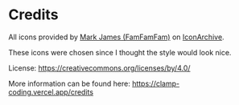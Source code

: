# Credits
All icons provided by [Mark James (FamFamFam)](https://www.iconarchive.com/artist/famfamfam.html) on [IconArchive](https://www.iconarchive.com/show/silk-icons-by-famfamfam.5.html).

These icons were chosen since I thought the style would look nice.

License: https://creativecommons.org/licenses/by/4.0/

More information can be found here: https://clamp-coding.vercel.app/credits